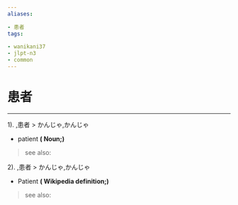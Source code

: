 ```yaml
---
aliases:
    
- 患者
tags:
    
- wanikani37
- jlpt-n3
- common
---
```


# 患者
---
1).
,患者 > かんじゃ,かんじゃ

- patient
**( Noun;)**
> see also: 
            
2).
,患者 > かんじゃ,かんじゃ

- Patient
**( Wikipedia definition;)**
> see also: 
            